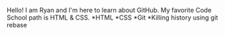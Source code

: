 Hello! I am Ryan and I'm here to learn about GitHub. My favorite Code School path is HTML & CSS.
*HTML
*CSS
*Git
*Killing history using git rebase